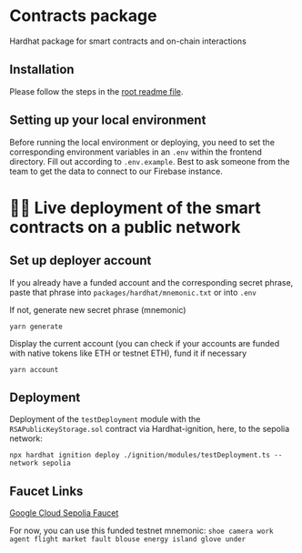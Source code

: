 # Contracts package

Hardhat package for smart contracts and on-chain interactions

## Installation

Please follow the steps in the [root readme file](../../README.md).

## Setting up your local environment

Before running the local environment or deploying, you need to set the corresponding environment variables in an `.env` within the frontend directory. Fill out according to `.env.example`. Best to ask someone from the team to get the data to connect to our Firebase instance.

# 🏃‍♀️ Live deployment of the smart contracts on a public network

## Set up deployer account

If you already have a funded account and the corresponding secret
phrase, paste that phrase into `packages/hardhat/mnemonic.txt` or into `.env`

If not, generate new secret phrase (mnemonic)

    yarn generate

Display the current account (you can check if your accounts are funded with  native tokens like ETH or testnet ETH), fund it if necessary

    yarn account


## Deployment

Deployment of the `testDeployment` module with the `RSAPublicKeyStorage.sol` contract via Hardhat-ignition, here, to the sepolia network:
```
npx hardhat ignition deploy ./ignition/modules/testDeployment.ts --network sepolia
```


## Faucet Links

[Google  Cloud Sepolia Faucet](http://cloud.google.com/application/web3/faucet/ethereum/sepolia) 

For now, you can use this funded testnet mnemonic:
`shoe camera work agent flight market fault blouse energy island glove under`
